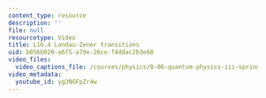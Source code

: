 ```yaml
---
content_type: resource
description: ''
file: null
resourcetype: Video
title: L16.4 Landau-Zener transitions
uid: b056b026-a6f5-a79e-26ce-f4ddac2b3e68
video_files:
  video_captions_file: /courses/physics/8-06-quantum-physics-iii-spring-2018/video-lectures/time-dependent-perturbation-theory/L16-4/yg3NGFpZr4w.vtt
video_metadata:
  youtube_id: yg3NGFpZr4w
---
```


